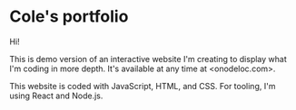 # Cole's portfolio

Hi!

This is demo version of an interactive website I'm creating to display what I'm coding in more depth. It's available at any time at <onodeloc.com>.

This website is coded with JavaScript, HTML, and CSS. For tooling, I'm using React and Node.js.
